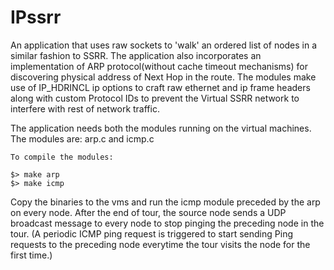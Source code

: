# IPssrr
An application that uses raw sockets to 'walk' an ordered list of nodes in a similar fashion to SSRR. The application also incorporates an implementation of ARP protocol(without cache timeout mechanisms) for discovering physical address of Next Hop in the route. The modules make use of IP_HDRINCL ip options to craft raw ethernet and ip frame headers along with custom Protocol IDs to prevent the Virtual SSRR network to interfere with rest of network traffic.

The application needs both the modules running on the virtual machines. The modules are: arp.c and icmp.c
```
To compile the modules:

$> make arp
$> make icmp
```

Copy the binaries to the vms and run the icmp module preceded by the arp on every node. After the end of tour, the source node sends a UDP broadcast message to every node to stop pinging the preceding node in the tour. (A periodic ICMP ping request is triggered to start sending Ping requests to the preceding node everytime the tour visits the node for the first time.)
